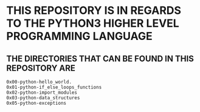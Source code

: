 # THIS REPOSITORY IS IN REGARDS TO THE PYTHON3 HIGHER LEVEL PROGRAMMING LANGUAGE

## THE DIRECTORIES THAT CAN BE FOUND IN THIS REPOSITORY ARE

    0x00-python-hello_world.
    0x01-python-if_else_loops_functions
    0x02-python-import_modules
    0x03-python-data_structures
    0x05-python-exceptions